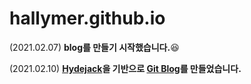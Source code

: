 # hallymer.github.io
(2021.02.07) **blog를 만들기 시작했습니다.**:laughing:

(2021.02.10) **[Hydejack][hydejack]을 기반으로 [Git Blog][blog]를 만들었습니다.**

[hydejack]: http://themes.jekyllrc.org/hydejack/
[blog]: https://hallymer.github.io
